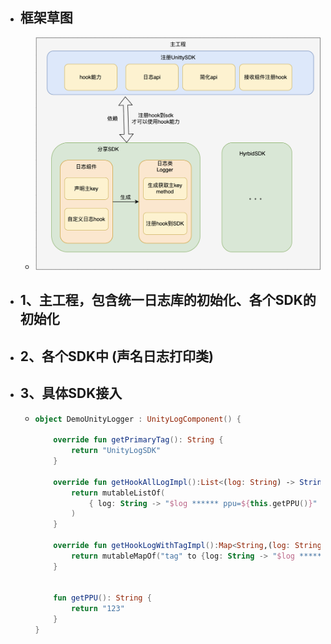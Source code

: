 - ## 框架草图
	- ![image.png](../assets/image_1683360102737_0.png)
- ## 1、主工程，包含统一日志库的初始化、各个SDK的初始化
- ## 2、各个SDK中 (声名日志打印类)
- ## 3、具体SDK接入
	- ```kotlin
	  object DemoUnityLogger : UnityLogComponent() {
	  
	      override fun getPrimaryTag(): String {
	          return "UnityLogSDK"
	      }
	  
	      override fun getHookAllLogImpl():List<(log: String) -> String?>{
	          return mutableListOf(
	              { log: String -> "$log ****** ppu=${this.getPPU()}" },
	          )
	      }
	  
	      override fun getHookLogWithTagImpl():Map<String,(log: String) -> String?>{
	          return mutableMapOf("tag" to {log: String -> "$log ****** ppu=${this.getPPU()}"})
	      }
	  
	  
	      fun getPPU(): String {
	          return "123"
	      }
	  }
	  
	  ```